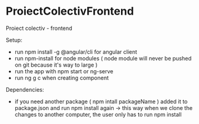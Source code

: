# ProiectColectivFrontend
Proiect colectiv - frontend


Setup:
- run npm install -g @angular/cli for angular client
- run npm-install for node modules ( node module will never be pushed on git because it's way to large )
- run the app with npm start or ng-serve
- run ng g c when creating component

Dependencies:
- if you need another package ( npm intall packageName ) added it to package.json and run npm install again
-> this way when we clone the changes to another computer, the user only has to run npm install
